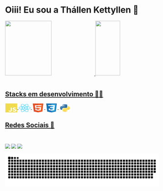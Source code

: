 <!--
Template inspirado no github da rafaelabarellini.s2
-->

# Oiii! Eu sou a Thállen Kettyllen 👋️
 <div>
  <a href="https://github.com/thallenk">
  <img height="180em" class ="img1" style="padding-right:15px" width="55%" src="https://github-readme-stats.vercel.app/api?username=thallenk&show_icons=true&theme=dracula&include_all_commits=true&count_private=true"/>
  <img height="180em" width="40%" src="https://github-readme-stats.vercel.app/api/top-langs/?username=thallenk&layout=compact&langs_count=16&theme=dracula"/>
</div>

<div style="display: inline_block"><br>
  <h2>Stacks em desenvolvimento 👩‍💻️</h2>
  <img align="center" alt="Thallen-Js" height="30" width="40" src="https://raw.githubusercontent.com/devicons/devicon/master/icons/javascript/javascript-plain.svg">
  <img align="center" alt="Thallen-React" height="30" width="40" src="https://raw.githubusercontent.com/devicons/devicon/master/icons/react/react-original.svg">
  <img align="center" alt="Thallen-HTML" height="30" width="40" src="https://raw.githubusercontent.com/devicons/devicon/master/icons/html5/html5-original.svg">
  <img align="center" alt="Thallen-CSS" height="30" width="40" src="https://raw.githubusercontent.com/devicons/devicon/master/icons/css3/css3-original.svg">
  <img align="center" alt="Thallen-Python" height="30" width="40" src="https://raw.githubusercontent.com/devicons/devicon/master/icons/python/python-original.svg">

</div>
  
<div> 
<h2>Redes Sociais 💬️</h2><br>

  <a href="https://instagram.com/thallenk" target="_blank"><img src="https://img.shields.io/badge/-Instagram-%23E4405F?style=for-the-badge&logo=instagram&logoColor=white" target="_blank"></a>
  <a href = "thallen_k@hotmail.com"><img src="https://img.shields.io/badge/-Gmail-%23333?style=for-the-badge&logo=gmail&logoColor=white" target="_blank"></a>
  <a href="https://www.linkedin.com/in/thallenk" target="_blank"><img src="https://img.shields.io/badge/-LinkedIn-%230077B5?style=for-the-badge&logo=linkedin&logoColor=white" target="_blank"></a> 
 
![Snake animation](https://github.com/thallenk/thallenk/blob/output/github-contribution-grid-snake.svg)
 
</div>

